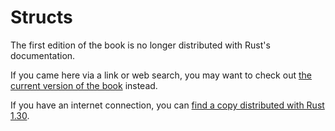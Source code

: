 # Structs

The first edition of the book is no longer distributed with Rust's documentation.

If you came here via a link or web search, you may want to check out [the current version of the book](../ch05-00-structs.html) instead.

If you have an internet connection, you can [find a copy distributed with Rust 1.30](https://doc.rust-lang.org/1.30.0/book/first-edition/structs.html).
